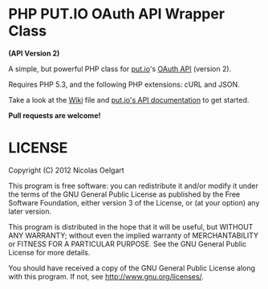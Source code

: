 PHP PUT.IO OAuth API Wrapper Class
============================
**(API Version 2)**

A simple, but powerful PHP class for [put.io](https://put.io/)'s [OAuth API](https://api.put.io/v2/docs/) (version 2).

Requires PHP 5.3, and the following PHP extensions: cURL and JSON.

Take a look at the [Wiki](https://github.com/nicoSWD/put.io-API-v2-Wrapper/wiki/_pages) file and
[put.io's API documentation](https://api.put.io/v2/docs/) to get started.

**Pull requests are welcome!**


LICENSE
=======
Copyright (C) 2012  Nicolas Oelgart

This program is free software: you can redistribute it and/or modify
it under the terms of the GNU General Public License as published by
the Free Software Foundation, either version 3 of the License, or
(at your option) any later version.

This program is distributed in the hope that it will be useful,
but WITHOUT ANY WARRANTY; without even the implied warranty of
MERCHANTABILITY or FITNESS FOR A PARTICULAR PURPOSE.  See the
GNU General Public License for more details.

You should have received a copy of the GNU General Public License
along with this program.  If not, see <http://www.gnu.org/licenses/>.